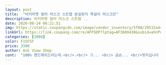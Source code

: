 ```yaml
---
layout: post 
title:  "비키마켓 컬러 마스크 스트랩 분실방지 목걸이 마스크끈" 
description: 비키마켓 컬러 마스크 스트랩 ..
date: 2020-08-24 06:22:51 
img: https://static.coupangcdn.com/image/vendor_inventory/5f08/20532a443d03ce3867d3663c97226646ced5cf1c3f453affa8f02125ca83.jpg 
linkUrl: https://link.coupang.com/re/AFFSDP?lptag=AF3600438&subid=ahnPublicAsk&pageKey=1820509071&itemId=3097902099&vendorItemId=71085701873&traceid=V0-113-e4d88de0ed1ff18c 
categories: [1004] 
color: F15F5F 
price: 3300 
author: Ask View Shop 
cont:  "100% 핸드메이드라는데.<br/>.<br/> 그... <br/> 금손... <br/>멋지십니다 ㅎㅎ<br/>가볍고 부드러워요<br/>그냥 마스크 줄이지만  너무 예뻐요<br/>넓이도 더 두껍고요<br/>다른집이랑 다르게 똑딱이  단추 색깔이<br/>더 저렴이도 많지만 그래도 퀄리티를 나름 중요시여겨서... <br/><br/>데일리로 어른이 하기엔 좀 튈 것 같아서<br/>또 살께요<br/>마스크 끈 사용하시는 분도 많더라고요<br/>배송비 없게 하려고 여러개 샀는데 잘 샀어요<br/>블루 컬러는 그 어디에도 잘 어울리는듯 ^^<br/>비키 마켓 마스크 스트랩 모두 성공이에요<br/>색상도 파스텔이라 튀지않고 목에 걸었을때도<br/>솔직히 남녀노소 다 어울리는 스타일이에요<br/>어른도 아이도 찰떡인 에스닉!!<br/>에스닉 또는 자수 민들레보다 원단이 더 부드러워요<br/>역시 에스닉은 고급스러우면서도 포인트가 되어 좋네요<br/>역시 포인트용으로는 말할 것도 없네요<br/>요즘 마스크 착용이 장기화되면서<br/>일단 아이 것만 주문했어요<br/>자수 있는것은 디쟌들 다 고급지고 특이해서 좋아요<br/>자수가 쉽게 해어지지만 않는다면 아주 대만족입니다<br/>저도 필요해서 이곳저곳 서치하다가 구매했어요<br/>제가 딱 원하는 스타일입니다!!<br/>줄마다 다른것이 포인트 되고 예뻐요<br/>지그재그 핑크<br/>추가 후기 남길일 있으면 또 올게요 ㅋㅋㅋ<br/>핑크색이라 여자아이가 너무 좋아하고요<br/>화이트나 검은색 계열 옷을 자주 입는데<br/>" 
---
```

